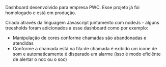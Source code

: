 Dashboard desenvolvido para empresa PWC. Esse projeto já foi homologado e está em produção.

Criado através da linguagem Javascript juntamento com nodeJs - alguns treesholds foram adicionados a esse dashboard como por exemplo: 

  - Manipulação de cores conforme chamadas são abandonadas e atendidas
  - Conforme a chamada está na fila de chamada é exibido um icone de som e automaticamente é disparado um alarme (isso é modo eficiênte de alertar o noc ou o soc)
